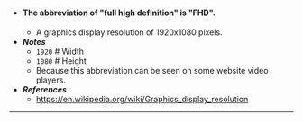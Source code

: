 - #### The abbreviation of "full high definition" is "FHD".
    - A graphics display resolution of 1920x1080 pixels.
- ***Notes***
    - `1920` # Width
    - `1080` # Height
    - Because this abbreviation can be seen on some website video players.
- ***References***
    - https://en.wikipedia.org/wiki/Graphics_display_resolution
- ---
